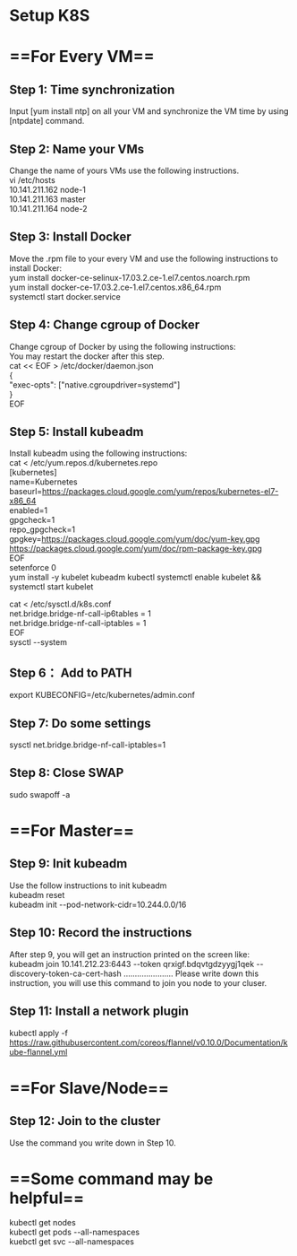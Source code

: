 # Setup K8S

# ==For Every VM==

## Step 1: Time synchronization
Input [yum install ntp] on all your VM and synchronize the VM time by using [ntpdate] command.  

## Step 2: Name your VMs
Change the name of yours VMs use the following instructions.   
vi /etc/hosts   
10.141.211.162 node-1   
10.141.211.163 master   
10.141.211.164 node-2   

## Step 3: Install Docker
Move the .rpm file to your every VM and use the following instructions to install Docker:   
yum install docker-ce-selinux-17.03.2.ce-1.el7.centos.noarch.rpm   
yum install docker-ce-17.03.2.ce-1.el7.centos.x86_64.rpm    
systemctl start docker.service     

## Step 4: Change cgroup of Docker
Change cgroup of Docker by using the following instructions:    
You may restart the docker after this step.   
cat << EOF > /etc/docker/daemon.json    
{   
  "exec-opts": ["native.cgroupdriver=systemd"]  
}   
EOF   

## Step 5: Install kubeadm
Install kubeadm using the following instructions:   
cat <<EOF > /etc/yum.repos.d/kubernetes.repo   
[kubernetes]   
name=Kubernetes   
baseurl=https://packages.cloud.google.com/yum/repos/kubernetes-el7-x86_64   
enabled=1   
gpgcheck=1   
repo_gpgcheck=1  
gpgkey=https://packages.cloud.google.com/yum/doc/yum-key.gpg    https://packages.cloud.google.com/yum/doc/rpm-package-key.gpg  
EOF   
setenforce 0    
yum install -y kubelet kubeadm kubectl
systemctl enable kubelet && systemctl start kubelet  

cat <<EOF >  /etc/sysctl.d/k8s.conf  
net.bridge.bridge-nf-call-ip6tables = 1  
net.bridge.bridge-nf-call-iptables = 1  
EOF   
sysctl --system  

## Step 6： Add to PATH
export KUBECONFIG=/etc/kubernetes/admin.conf  

## Step 7: Do some settings
sysctl net.bridge.bridge-nf-call-iptables=1  

## Step 8: Close SWAP
sudo swapoff -a  

# ==For Master==

## Step 9: Init kubeadm
Use the follow instructions to init kubeadm  
kubeadm reset  
kubeadm init --pod-network-cidr=10.244.0.0/16   

## Step 10: Record the instructions
After step 9, you will get an instruction printed on the screen like:   
kubeadm join 10.141.212.23:6443 --token qrxigf.bdqvtgdzyygj1qek --discovery-token-ca-cert-hash      ...................... 
Please write down this instruction, you will use this command to join you node to your cluser.    

## Step 11: Install a network plugin
kubectl apply -f https://raw.githubusercontent.com/coreos/flannel/v0.10.0/Documentation/kube-flannel.yml


# ==For Slave/Node==
## Step 12: Join to the cluster
Use the command you write down in Step 10.   

# ==Some command may be helpful==
kubectl get nodes   
kubectl get pods --all-namespaces   
kuebctl get svc --all-namespaces   
